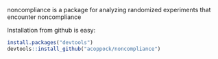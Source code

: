<!-- README.md is generated from README.Rmd. Please edit that file -->
noncompliance is a package for analyzing randomized experiments that encounter noncompliance

Installation from github is easy:

``` r
install.packages("devtools")
devtools::install_github("acoppock/noncompliance")
```
